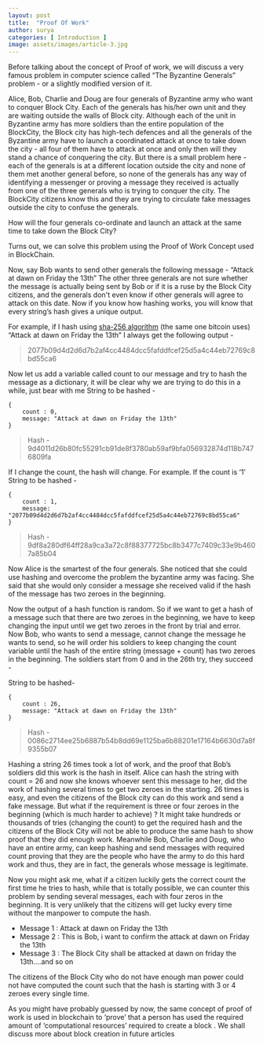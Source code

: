 ```yaml
---
layout: post
title:  "Proof Of Work"
author: surya
categories: [ Introduction ]
image: assets/images/article-3.jpg
---
```


Before talking about the concept of Proof of work, we will discuss a very famous problem in computer science called “The Byzantine Generals” problem - or a slightly modified version of it.

Alice, Bob, Charlie and Doug are four generals of Byzantine army who want to conquer Block City. Each of the generals has his/her own unit and they are waiting outside the walls of Block city. Although each of the unit in Byzantine army has more soldiers than the entire population of the BlockCity, the Block city has high-tech defences and all the generals of the Byzantine army have to launch a coordinated attack at once to take down the city - all four of them have to attack at once and only then will they stand a chance of conquering the city. But there is a small problem here - each of the generals is at a different location outside the city and none of them met another general before, so none of the generals has any way of identifying a messenger or proving a message they received is actually from one of the three generals who is trying to conquer the city. The BlockCity citizens know this and they are trying to circulate fake messages outside the city to confuse the generals. 

How will the four generals co-ordinate and launch an attack at the same time to take down the Block City?

Turns out, we can solve this problem using the Proof of Work Concept used in BlockChain.

Now, say Bob wants to send other generals the following message - 
“Attack at dawn on Friday the 13th”
The other three generals are not sure whether the message is actually being sent by Bob or if it is a ruse by the Block City citizens, and the generals don't even know if other generals will agree to attack on this date. Now if you know how hashing works, you will know that every string’s hash gives a unique output.

For example, if I hash using <u>sha-256 algorithm</u> (the same one bitcoin uses) “Attack at dawn on Friday the 13th” I always get the following output - 
> 2077b09d4d2d6d7b2af4cc4484dcc5fafddfcef25d5a4c44eb72769c8bd55ca6

Now let us add a variable called count to our message and try to hash the message as a dictionary, it will be clear why we are trying to do this in a while, just bear with me 
String to be hashed - 

```
{
    count : 0, 
    message: "Attack at dawn on Friday the 13th"
}
```
>Hash - 9d4011d26b80fc55291cb91de8f3780ab59af9bfa056932874d118b7476809fa
     

If I change the count, the hash will change. For example. If the count is ‘1’
String to be hashed - 
```
{
    count : 1, 
    message: "2077b09d4d2d6d7b2af4cc4484dcc5fafddfcef25d5a4c44eb72769c8bd55ca6"
}
```
>Hash - 9df8a280df64ff28a9ca3a72c8f88377725bc8b3477c7409c33e9b4607a85b04

Now Alice is the smartest of the four generals. She noticed that she could use hashing and overcome the problem the byzantine army was facing. She said that she would only consider a message she received valid if the hash of the message has two zeroes in the beginning. 

Now the output of a hash function is random. So if we want to get a hash of a message such that there are two zeroes in the beginning, we have to keep changing the input until we get two zeroes in the front by trial and error. Now Bob, who wants to send a message, cannot change the message he wants to send, so he will order his soldiers to keep changing the count variable until the hash of the entire string (message + count) has two zeroes in the beginning. The soldiers start from 0 and in the 26th try, they succeed - 

String to be hashed- 
```
{
    count : 26,
    message: "Attack at dawn on Friday the 13th"
}
```
>Hash - 0086c2714ee25b6887b54b8dd69e1125ba6b88201e17164b6630d7a8f9355b07

Hashing a string 26 times took a lot of work, and the proof that Bob’s soldiers did this work is the hash in itself. Alice can hash the string with count = 26 and now she knows whoever sent this message to her, did the work of hashing several times to get two zeroes in the starting. 26 times is easy, and even the citizens of the Block city can do this work and send a fake message. But what if the requirement is three or four zeroes in the beginning (which is much harder to achieve) ? It might take hundreds or thousands of tries (changing the count) to get the required hash and the citizens of the Block City will not be able to produce the same hash to show proof that they did enough work. Meanwhile Bob, Charlie and Doug, who have an entire army, can keep hashing and send messages with required count proving that they are the people who have the army to do this hard work and thus, they are in fact, the generals whose message is legitimate.

Now you might ask me, what if a citizen luckily gets the correct count the first time he tries to hash, while that is totally possible, we can counter this problem by sending several messages, each with four zeros in the beginning. It is very unlikely that the citizens will get lucky every time without the manpower to compute the hash.

* Message 1 : Attack at dawn on Friday the 13th
* Message 2 : This is Bob, i want to confirm the attack at dawn on Friday the 13th
* Message 3 : The Block City shall be attacked at dawn on friday the 13th….and so on

The citizens of the Block City who do not have enough man power could not have computed the count such that the hash is starting with 3 or 4 zeroes every single time.

As you might have probably guessed by now, the same concept of proof of work is used in blockchain to ‘prove’ that a person has used the required amount of ‘computational resources’ required to create a block . We shall discuss more about block creation in future articles
